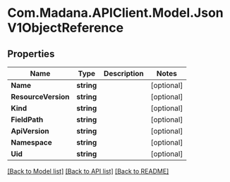 
# Com.Madana.APIClient.Model.JsonV1ObjectReference

## Properties

Name | Type | Description | Notes
------------ | ------------- | ------------- | -------------
**Name** | **string** |  | [optional] 
**ResourceVersion** | **string** |  | [optional] 
**Kind** | **string** |  | [optional] 
**FieldPath** | **string** |  | [optional] 
**ApiVersion** | **string** |  | [optional] 
**Namespace** | **string** |  | [optional] 
**Uid** | **string** |  | [optional] 

[[Back to Model list]](../README.md#documentation-for-models)
[[Back to API list]](../README.md#documentation-for-api-endpoints)
[[Back to README]](../README.md)

